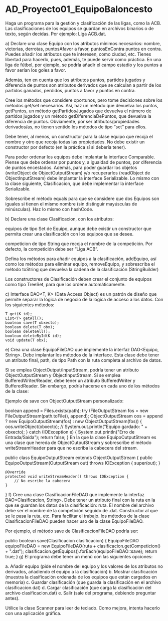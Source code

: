 ﻿# AD_Proyecto01_EquipoBaloncesto
Haga un programa para la gestión y clasificación de las ligas, como la ACB. Las clasificaciones de los equipos se guardan en archivos binarios o de texto, según decidas. Por ejemplo: Liga ACB.dat.

a) Declare una clase Equipo con los atributos mínimos necesarios: nombre, victorias, derrotas, puntosAfavor a favor, puntosEnContra puntos en contra. Puedes añadir los atributos que te interesen, como ciudad, etc. Tienes libertad para hacerlo, pues, además, te puede servir como práctica. En una liga de fútbol, por ejemplo, se podría añadir el campo estadio y los puntos a favor serían los goles a favor.

Además, ten en cuenta que los atributos puntos, partidos jugados y diferencia de puntos son atributos derivados que se calculan a partir de los partidos ganados, perdidos, puntos a favor y puntos en contra.

Cree los métodos que considere oportunos, pero tome decisiones sobre los métodos get/set necesarios. Así, haz un método que devuelva los puntos, getPuntos, un método getPartidosJugados que devuelva el número de partidos jugados y un método getDiferenciaDePuntos, que devuelva la diferencia de puntos. Obviamente, por ser atributos/propiedades derivados/as, no tienen sentido los métodos de tipo “set” para ellos.

Debe tener, al menos, un constructor para la clase equipo que recoja el nombre y otro que recoja todas las propiedades. No debe existir un constructor por defecto (en la práctica sí si debería tener).

Para poder ordenar los equipos debe implantar la interface Comparable<Equipo>. Piense que debe ordenar por puntos y, a igualdad de puntos, por diferencia de puntos encestados. Además, para poder guardar los objetos (writeObject de ObjectOutputStream) y/o recuperarlos (readObject de ObjectInputStream) debe implantar la interface Serializable. Lo mismo con la clase siguiente, Clasificacion, que debe implementar la interface Serializable.

Sobrescribe el método equals para que se considere que dos Equipos son iguales si tienen el mismo nombre (sin distinguir mayúsculas de minúsculas). Haz lo mismo con hashCode.

b) Declare una clase Clasificacion, con los atributos:

equipos de tipo Set de Equipo, aunque debe existir un constructor que permita crear una clasificación con los equipos que se desee.

competicion de tipo String que recoja el nombre de la competición. Por defecto, la competición debe ser “Liga ACB”.

Defina los métodos para añadir equipos a la clasificación, addEquipo, así como los métodos para eliminar equipo, removeEquipo, y sobrescriba el método toString que devuelva la cadena de la clasificación (StringBuilder)

Los constructores de Clasificación deben crear el conjunto de equipos como tipo TreeSet, para que los ordene automáticamente.

c) Interface DAO<T, K> (Data Access Object) es un patrón de diseño que permite separar la lógica de negocio de la lógica de acceso a los datos. Con los siguientes métodos:

    T get(K id);
    List<T> getAll();
    boolean save(T obxecto);
    boolean delete(T obx);
    boolean deleteAll();
    boolean deleteById(K id);
    void update(T obx);
e) Crea una clase EquipoFileDAO que implemente la interfaz DAO<Equipo, String>. Debe implantar los métodos de la interface. Esta clase debe tener un atributo final, path, de tipo Path con la ruta completa al archivo de datos.

Si se emplea ObjectOutput/InputStream, podría tener un atributo ObjectOutputStream y ObjectInputStream. Si se emplea BufferedWriter/Reader, debe tener un atributo BufferedWriter y BufferedReader. Sin embargo, podría hacerse en cada uno de los métodos de la clase:

Ejemplo de save con ObjectOutputStream personalizado:

boolean append = Files.exists(path);
try (FileOutputStream fos = new FileOutputStream(path.toFile(), append);
     ObjectOutputStream oos = append ? new EquipoOutputStream(fos) : new ObjectOutputStream(fos)) {
oos.writeObject(obxecto);
//            System.out.println("Equipo gardado: " + obxecto);
} catch (IOException e) {
      System.out.println("Erro de Entrada/Saída");
      return false;
}
En la que la clase EquipoOutputStream es una clase que hereda de ObjectOutputStream y sobrescribe el método writeStreamHeader para que no escriba la cabecera del stream.

public class EquipoOutputStream extends ObjectOutputStream {
	public EquipoOutputStream(OutputStream out) throws IOException {
		super(out);
	}

	@Override
	protected void writeStreamHeader() throws IOException {
		// No escribe la cabecera
	}
}
f) Cree una clase ClasificacionFileDAO que implemente la interfaz DAO<Clasificacion, String>. Debe tener un atributo final con la ruta en la que se guardan los datos de la clasificación: ruta. El nombre del archivo debe ser el nombre de la competición seguido de .dat. Constructor al que se le pasa la ruta, etc. Para facilitar el trabajo. los métodos de la clase ClasificacionFileDAO pueden hacer uso de la clase EquipoFileDAO.

Por ejemplo, el método save de ClasificacionFileDAO podría ser:

public boolean save(Clasificacion clasificacion) {
	EquipoFileDAO equipoFileDAO = new EquipoFileDAO(ruta + clasificacion.getCompeticion() + ".dat");
	clasificacion.getEquipos().forEach(equipoFileDAO::save);
	return true;
}
g) El programa debe tener un menú con las siguientes opciones:

a. Añadir equipo (pide el nombre del equipo y los valores de los atributos no derivados, añadiendo el equipo a la clasificación) b. Mostrar clasificación (muestra la clasificación ordenada de los equipos que están cargados en memoria) c. Guardar clasificación (que guarda la clasificación en el archivo clasificacion.dat) d. Cargar clasificación (que carga la clasificación del archivo clasificacion.dat) e. Salir (sale del programa, debiendo preguntar antes).

Utilice la clase Scanner para leer de teclado.
Como mejora, intenta hacerlo con una aplicación gráfica.
